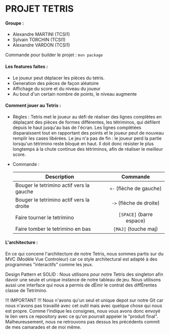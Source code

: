 # PROJET TETRIS

#### Groupe :
+ Alexandre MARTINI (TCSI1)
+ Sylvain TORCHIN (TCSI1)
+ Alexandre VARDON (TCSI1)

Commande pour builder le projet : ``` mvn package ```

#### Les features faites :
* Le joueur peut déplacer les pièces du tetris.
* Generation des pièces de façon aléatoire
* Affichage du score et du niveau du joueur
* Au bout d'un certain nombre de points, le niveau augmente

#### Comment jouer au Tetris :
* Règles :
Tetris met le joueur au défi de réaliser des lignes complètes en déplaçant des pièces de formes différentes,
les tétriminos, qui défilent depuis le haut jusqu'au bas de l'écran.
Les lignes complétées disparaissent tout en rapportant des points et le joueur peut de nouveau remplir les cases libérées.
Le jeu n'a pas de fin : le joueur perd la partie lorsqu'un tétrimino reste bloqué en haut.
Il doit donc résister le plus longtemps à la chute continue des tétriminos, afin de réaliser le meilleur score.

* Commande :

  | Description                              |  Commande                    |
  | ---------------------------------------- |:----------------------------:|
  | Bouger le tetrimino actif vers la gauche | ```<-``` (flèche de gauche)  |
  | Bouger le tetrimino actif vers la droite | ```->``` (flèche de droite)  |
  | Faire tourner le tetrimino               | ```[SPACE]``` (barre espace) |
  | Faire tomber le tetrimino en bas         | ```[MAJ]``` (touche maj)     |

#### L'architecture :
En ce qui concene l'architecture de notre Tetris, nous sommes partis sur du MVC (Modèle Vue Controleur) car ce style architectural est adapté à des programmes "interactifs" comme les jeux.

Design Pattern et SOLID :
Nous utilisons pour notre Tetris des singleton afin davoir une seule et unique instance de notre tableau de jeu.
Nous utilisons aussi une interface qui nous a permis de dÈinir le contrat des diffÈrentes classe de Tetrimino.


!!! IMPORTANT !!!
Nous n'avons qu'un seul et unique depot sur notre Git car nous n'avons pas travaillé avec cet outil mais avec quelque chose qui nous est propre.
Comme l'indique les consignes, nous vous avons donc envoyé le lien vers ce repository avec ce qu'on pourrait appeler le "produit final".
Malheureusement, nous ne retrouvons pas dessus les précédents commit de mes camarades et de moi même.
